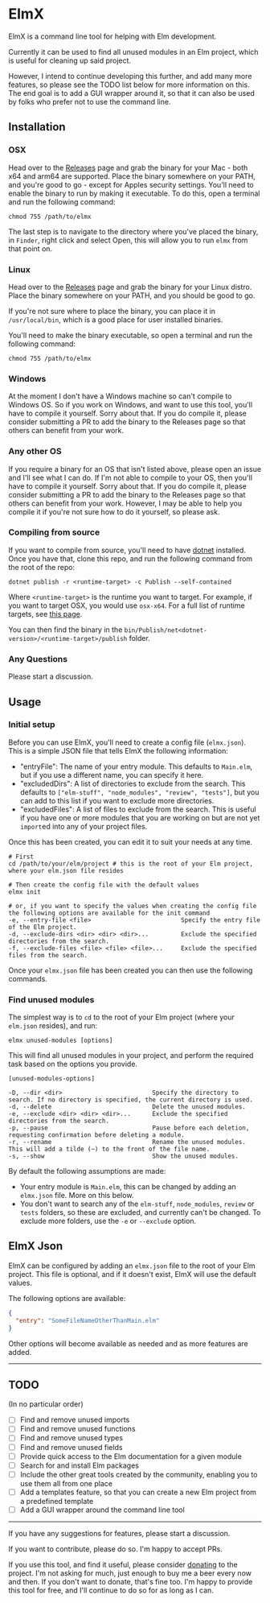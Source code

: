 # ElmX

ElmX is a command line tool for helping with Elm development.

Currently it can be used to find all unused modules in an Elm project, which is useful for cleaning up said project.

However, I intend to continue developing this further, and add many more features, so please see the TODO list below for more information on this. The end goal is to add a GUI wrapper around it, so that it can also be used by folks who prefer not to use the command line.

## Installation

### OSX

Head over to the [Releases](https://github.com/phollyer/elmx/releases) page and grab the binary for your Mac - both x64 and arm64 are supported. Place the binary somewhere on your PATH, and you're good to go - except for Apples security settings. You'll need to enable the binary to run by making it executable. To do this, open a terminal and run the following command:

``` shell
chmod 755 /path/to/elmx
```

The last step is to navigate to the directory where you've placed the binary, in `Finder`, right click and select Open, this will allow you to run `elmx` from that point on.

### Linux

Head over to the [Releases](https://github.com/phollyer/elmx/releases) page and grab the binary for your Linux distro. Place the binary somewhere on your PATH, and you should be good to go.

If you're not sure where to place the binary, you can place it in `/usr/local/bin`, which is a good place for user installed binaries.

You'll need to make the binary executable, so open a terminal and run the following command:

``` shell
chmod 755 /path/to/elmx
```

### Windows

At the moment I don't have a Windows machine so can't compile to Windows OS. So if you work on Windows, and want to use this tool, you'll have to compile it yourself. Sorry about that. If you do compile it, please consider submitting a PR to add the binary to the Releases page so that others can benefit from your work.

### Any other OS

If you require a binary for an OS that isn't listed above, please open an issue and I'll see what I can do. If I'm not able to compile to your OS, then you'll have to compile it yourself. Sorry about that. If you do compile it, please consider submitting a PR to add the binary to the Releases page so that others can benefit from your work. However, I may be able to help you compile it if you're not sure how to do it yourself, so please ask.

### Compiling from source

If you want to compile from source, you'll need to have [dotnet](https://dotnet.microsoft.com/download) installed. Once you have that, clone this repo, and run the following command from the root of the repo:

``` shell
dotnet publish -r <runtime-target> -c Publish --self-contained
```

Where `<runtime-target>` is the runtime you want to target. For example, if you want to target OSX, you would use `osx-x64`. For a full list of runtime targets, see [this page](https://docs.microsoft.com/en-us/dotnet/core/rid-catalog).

You can then find the binary in the `bin/Publish/net<dotnet-version>/<runtime-target>/publish` folder.

### Any Questions

Please start a discussion.

## Usage

### Initial setup

Before you can use ElmX, you'll need to create a config file (`elmx.json`). This is a simple JSON file that tells ElmX the following information:

- "entryFile": The name of your entry module. This defaults to `Main.elm`, but if you use a different name, you can specify it here.
- "excludedDirs": A list of directories to exclude from the search. This defaults to `["elm-stuff", "node_modules", "review", "tests"]`, but you can add to this list if you want to exclude more directories.
- "excludedFiles": A list of files to exclude from the search. This is useful if you have one or more modules that you are working on but are not yet `import`ed into any of your project files.

Once this has been created, you can edit it to suit your needs at any time.

``` shell
# First
cd /path/to/your/elm/project # this is the root of your Elm project, where your elm.json file resides

# Then create the config file with the default values
elmx init

# or, if you want to specify the values when creating the config file the following options are available for the init command
-e, --entry-file <file>                         Specify the entry file of the Elm project.
-d, --exclude-dirs <dir> <dir> <dir>...         Exclude the specified directories from the search.
-f, --exclude-files <file> <file> <file>...     Exclude the specified files from the search.
```

Once your `elmx.json` file has been created you can then use the following commands.

### Find unused modules

The simplest way is to `cd` to the root of your Elm project (where your `elm.json` resides), and run:

``` shell
elmx unused-modules [options]
```

This will find all unused modules in your project, and perform the required task based on the options you provide.

``` shell
[unused-modules-options]

-D, --dir <dir>                         Specify the directory to search. If no directory is specified, the current directory is used.
-d, --delete                            Delete the unused modules.
-e, --exclude <dir> <dir> <dir>...      Exclude the specified directories from the search.
-p, --pause                             Pause before each deletion, requesting confirmation before deleting a module.
-r, --rename                            Rename the unused modules. This will add a tilde (~) to the front of the file name.
-s, --show                              Show the unused modules.
```

By default the following assumptions are made:

- Your entry module is `Main.elm`, this can be changed by adding an `elmx.json` file. More on this below.
- You don't want to search any of the `elm-stuff`, `node_modules`, `review` or `tests` folders, so these are excluded, and currently can't be changed. To exclude more folders, use the `-e` or `--exclude` option.

## ElmX Json

ElmX can be configured by adding an `elmx.json` file to the root of your Elm project. This file is optional, and if it doesn't exist, ElmX will use the default values.

The following options are available:

``` json
{
  "entry": "SomeFileNameOtherThanMain.elm"
}
```

Other options will become available as needed and as more features are added.

---

## TODO

(In no particular order)

- [ ] Find and remove unused imports
- [ ] Find and remove unused functions
- [ ] Find and remove unused types
- [ ] Find and remove unused fields
- [ ] Provide quick access to the Elm documentation for a given module
- [ ] Search for and install Elm packages
- [ ] Include the other great tools created by the community, enabling you to use them all from one place
- [ ] Add a templates feature, so that you can create a new Elm project from a predefined template
- [ ] Add a GUI wrapper around the command line tool

---

If you have any suggestions for features, please start a discussion.

If you want to contribute, please do so. I'm happy to accept PRs.

If you use this tool, and find it useful, please consider [donating](https://github.com/sponsors/phollyer) to the project. I'm not asking for much, just enough to buy me a beer every now and then. If you don't want to donate, that's fine too. I'm happy to provide this tool for free, and I'll continue to do so for as long as I can.
